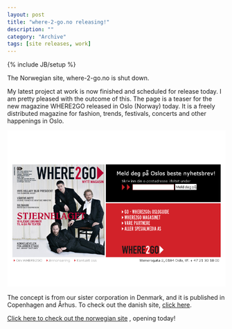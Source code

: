 ```yaml
--- 
layout: post 
title: "where-2-go.no releasing!"
description: ""
category: "Archive"
tags: [site releases, work]
---
```

{% include JB/setup %}  

<div class="alert alert-warning" role="alert"><span class="glyphicon glyphicon-warning-sign"></span>The Norwegian site, where-2-go.no is shut down.</div>

My latest project at work is now finished and scheduled for release today. I am pretty pleased with the outcome of this. The page is a teaser for the new magazine WHERE2GO released in Oslo (Norway) today. It is a freely distributed magazine for fashion, trends, festivals, concerts and other happenings in Oslo.

<img src="/assets/img/blog/img38ce2f1fb40d57c9b6dadb814ef449ea.png" class="img-responsive img-thumbnail img-rounded"/>

The concept is from our sister corporation in Denmark, and it is published in Copenhagen and Århus. To check out the danish site, <a href="http://www.where2go.dk">click here</a>.

<a href="http://where-2-go.no">Click here to check out the norwegian site</a> , opening today!
